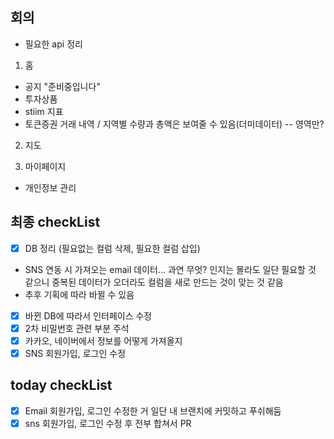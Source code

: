 ## 회의
- 필요한 api 정리 

1. 홈
- 공지 "준비중입니다" 
- 투자상품 
- stiim 지표 
- 토큰증권 거래 내역 / 지역별 수량과 총액은 보여줄 수 있음(더미데이터) -- 영역만? 

2. 지도 

3. 마이페이지
- 개인정보 관리 


## 최종 checkList 
- [x] DB 정리 (필요없는 컬럼 삭제, 필요한 컬럼 삽입) 
* SNS 연동 시 가져오는 email 데이터... 과연 무엇? 인지는 몰라도 일단 필요할 것 같으니 중복된 데이터가 오더라도 컬럼을 새로 만드는 것이 맞는 것 같음 
* 추후 기획에 따라 바뀔 수 있음 
- [x] 바뀐 DB에 따라서 인터페이스 수정
- [x] 2차 비밀번호 관련 부분 주석 
- [x] 카카오, 네이버에서 정보를 어떻게 가져올지 
- [x] SNS 회원가입, 로그인 수정

## today checkList
- [x] Email 회원가입, 로그인 수정한 거 일단 내 브랜치에 커밋하고 푸쉬해둠 
- [x] sns 회원가입, 로그인 수정 후 전부 합쳐서 PR
